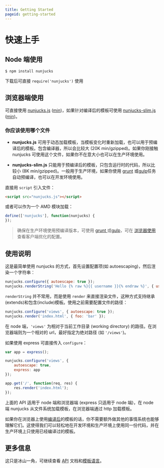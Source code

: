 ```yaml
---
title: Getting Started
pageid: getting-started
---
```


# 快速上手

## Node 端使用

```
$ npm install nunjucks
```

下载后可直接 `require('nunjucks')` 使用

## 浏览器端使用

可直接使用 [nunjucks.js](files/nunjucks.js) ([min](files/nunjucks.min.js))，如果针对编译后的模板可使用 [nunjucks-slim.js](files/nunjucks-slim.js) ([min](files/nunjucks-slim.min.js))。

### 你应该使用哪个文件

* **nunjucks.js** 可用于动态加载模板，当模板变化时重新加载，也可以用于预编译后的模板。包含编译器，所以会比较大 (20K min/gzipped)。如果你刚接触 nunjucks 可使用这个文件，如果你不在意大小也可以在生产环境使用。

* **nunjucks-slim.js** 只能用于预编译后的模板，只包含运行时的代码，所以比较小 (8K min/gzipped)。一般用于生产环境，如果你使用 [grunt](https://github.com/jlongster/grunt-nunjucks) 或[gulp](https://github.com/sindresorhus/gulp-nunjucks)任务自动预编译，也可以在开发环境使用。

直接用 `script` 引入文件：

```html
<script src="nunjucks.js"></script>
```

或者可以作为一个 AMD 模块加载：

```js
define(['nunjucks'], function(nunjucks) {
});
```

> 确保在生产环境使用预编译版本，可使用 [grunt
> ](https://github.com/jlongster/grunt-nunjucks)或[gulp](https://github.com/sindresorhus/gulp-nunjucks)，可在 [浏览器使用](api.html#browser-usage) 查看客户端优化的配置。

## 使用说明

这是最简单使用 nunjucks 的方式，首先设置配置项(如 autoescaping)，然后渲染一个字符串：

```js
nunjucks.configure({ autoescape: true });
nunjucks.renderString('Hello {% raw %}{{ username }}{% endraw %}', { username: 'James' });
```

`renderString` 并不常用，而是使用 `render` 来直接渲染文件，这种方式支持继承(extends)和包含(include)模板。使用之前需要配置文件的路径：

```js
nunjucks.configure('views', { autoescape: true });
nunjucks.render('index.html', { foo: 'bar' });
```

在 node 端，`'views'` 为相对于当前工作目录 (working
directory) 的路径。在浏览器端则为一个相对的 url，最好指定为绝对路径 (如 `'/views'`)。

如果使用 express 可直接传入 `configure`：

```js
var app = express();

nunjucks.configure('views', {
    autoescape: true,
    express: app
});

app.get('/', function(req, res) {
    res.render('index.html');
});
```

上面的 API 适用于 node 端和浏览器端 (express 只适用于 node 端)，在 node 端 nunjucks 从文件系统加载模板，在浏览器端通过 http 加载模板。

如果你在浏览器上使用[编译后](api.html#precompiling)的模板的话，你不需要额外做其他的事情系统也能够理解它们。这使得我们可以轻松地在开发环境和生产环境上使用同一份代码，并在生产环境上只使用已经编译过的模板。

## 更多信息

这只是冰山一角，可继续查看 [API](api.html) 文档和[模板语言](templating.html)。
